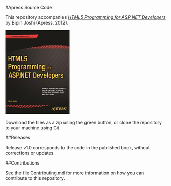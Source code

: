 #Apress Source Code

This repository accompanies [*HTML5 Programming for ASP.NET Developers*](http://www.apress.com/9781430247197) by Bipin Joshi (Apress, 2012).

![Cover image](9781430247197.jpg)

Download the files as a zip using the green button, or clone the repository to your machine using Git.

##Releases

Release v1.0 corresponds to the code in the published book, without corrections or updates.

##Contributions

See the file Contributing.md for more information on how you can contribute to this repository.

